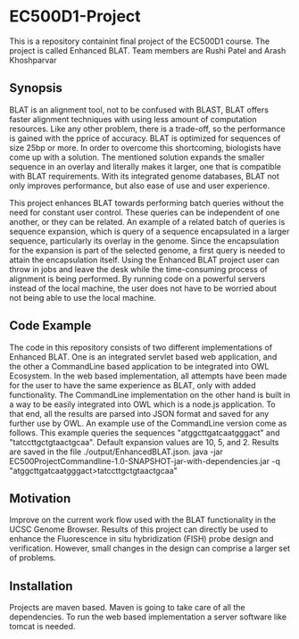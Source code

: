 # EC500D1-Project
This is a repository containint final project of the EC500D1 course. The project is called Enhanced BLAT. Team members are Rushi Patel and Arash Khoshparvar

## Synopsis
BLAT is an alignment tool, not to be confused with BLAST, BLAT offers faster alignment techniques with using less amount of computation resources. Like any other problem, there is a trade-off, so the performance is gained with the pprice of accuracy. BLAT is optimized for sequences of size 25bp or more. In order to overcome this shortcoming, biologists have come up with a solution. The mentioned solution expands the smaller sequence in an overlay and literally makes it larger, one that is compatible with BLAT requirements. With its integrated genome databases, BLAT not only improves performance, but also ease of use and user experience.

This project enhances BLAT towards performing batch queries without the need for constant user control. These queries can be independent of one another, or they can be related. An example of a related batch of queries is sequence expansion, which is query of a sequence encapsulated in a larger sequence, particularly its overlay in the genome. Since the encapsulation for the expansion is part of the selected genome, a first query is needed to attain the encapsulation itself. Using the Enhanced BLAT project user can throw in jobs and leave the desk while the time-consuming process of alignment is being performed. By running code on a powerful servers instead of the local machine, the user does not have to be worried about not being able to use the local machine.

## Code Example

The code in this repository consists of two different implementations of Enhanced BLAT. One is an integrated servlet based web application, and the other a CommandLine based application to be integrated into OWL Ecosystem. In the web based implementation, all attempts have been made for the user to have the same experience as BLAT, only with added functionality. The CommandLine implementation on the other hand is built in a way to be easily integrated into OWL which is a node.js application. To that end, all the results are parsed into JSON format and saved for any further use by OWL. An example use of the CommandLine version come as follows. This example queries the sequences "atggcttgatcaatgggact" and "tatccttgctgtaactgcaa". Default expansion values are 10, 5, and 2. Results are saved in the file ./output/EnhancedBLAT.json.
java -jar EC500ProjectCommandline-1.0-SNAPSHOT-jar-with-dependencies.jar -q "atggcttgatcaatgggact>tatccttgctgtaactgcaa"

## Motivation

Improve on the current work flow used with the BLAT functionality in the UCSC Genome Browser.
Results of this project can directly be used to enhance the Fluorescence in situ hybridization (FISH) probe design and verification. However, small changes in the design can comprise a larger set of problems.


## Installation

Projects are maven based. Maven is going to take care of all the dependencies. To run the web based implementation a server software like tomcat is needed.

